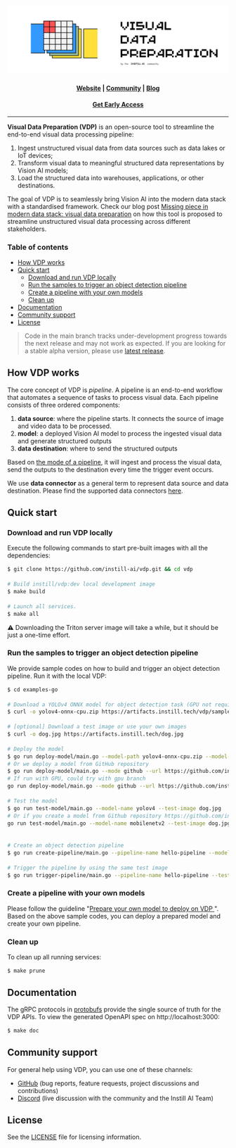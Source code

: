 <h1 align="center">
  <img src="https://raw.githubusercontent.com/instill-ai/.github/main/img/vdp.png" alt="Instill AI - Visual Data Preparation Made for All" />
</h1>

<h4 align="center">
    <a href="https://www.instill.tech/?utm_source=github&utm_medium=banner&utm_campaign=vdp_readme">Website</a> |
    <a href="https://discord.gg/sevxWsqpGh">Community</a> |
    <a href="https://blog.instill.tech/?utm_source=github&utm_medium=banner&utm_campaign=vdp_readme">Blog</a>
</h4>

<h4 align="center">
    <p>
        <a href="https://www.instill.tech/get-access/?utm_source=github&utm_medium=banner&utm_campaign=vdp_readme"><strong>Get Early Access</strong></a>
    <p>
</h4>

---

**Visual Data Preparation (VDP)** is an open-source tool to streamline the end-to-end visual data processing pipeline:

1. Ingest unstructured visual data from data sources such as data lakes or IoT devices;
2. Transform visual data to meaningful structured data representations by Vision AI models;
3. Load the structured data into warehouses, applications, or other destinations.

The goal of VDP is to seamlessly bring Vision AI into the modern data stack with a standardised framework. Check our blog post [Missing piece in modern data stack: visual data preparation](https://blog.instill.tech/visual-data-preparation/?utm_source=github&utm_medium=banner&utm_campaign=vdp_readme) on how this tool is proposed to streamline unstructured visual data processing across different stakeholders.

### Table of contents <!-- omit in toc -->
- [How VDP works](#how-vdp-works)
- [Quick start](#quick-start)
  - [Download and run VDP locally](#download-and-run-vdp-locally)
  - [Run the samples to trigger an object detection pipeline](#run-the-samples-to-trigger-an-object-detection-pipeline)
  - [Create a pipeline with your own models](#create-a-pipeline-with-your-own-models)
  - [Clean up](#clean-up)
- [Documentation](#documentation)
- [Community support](#community-support)
- [License](#license)

> Code in the main branch tracks under-development progress towards the next release and may not work as expected. If you are looking for a stable alpha version, please use [latest release](https://github.com/instill-ai/vdp/releases).

## How VDP works

The core concept of VDP is _pipeline_. A pipeline is an end-to-end workflow that automates a sequence of tasks to process visual data. Each pipeline consists of three ordered components:
1. **data source**: where the pipeline starts. It connects the source of image and video data to be processed.
2. **model**: a deployed Vision AI model to process the ingested visual data and generate structured outputs
3. **data destination**: where to send the structured outputs

Based on [the mode of a pipeline](docs/pipeline-mode.md), it will ingest and process the visual data, send the outputs to the destination every time the trigger event occurs.

We use **data connector** as a general term to represent data source and data destination. Please find the supported data connectors [here](docs/connector.md).

## Quick start

### Download and run VDP locally

Execute the following commands to start pre-built images with all the dependencies:

```bash
$ git clone https://github.com/instill-ai/vdp.git && cd vdp

# Build instill/vdp:dev local development image
$ make build

# Launch all services.
$ make all
```
:warning: Downloading the Triton server image will take a while, but it should be just a one-time effort.

### Run the samples to trigger an object detection pipeline
We provide sample codes on how to build and trigger an object detection pipeline. Run it with the local VDP:

```bash
$ cd examples-go

# Download a YOLOv4 ONNX model for object detection task (GPU not required)
$ curl -o yolov4-onnx-cpu.zip https://artifacts.instill.tech/vdp/sample-models/yolov4-onnx-cpu.zip

# [optional] Download a test image or use your own images
$ curl -o dog.jpg https://artifacts.instill.tech/dog.jpg

# Deploy the model
$ go run deploy-model/main.go --model-path yolov4-onnx-cpu.zip --model-name yolov4
# Or we deploy a model from GitHub repository
$ go run deploy-model/main.go --mode github --url https://github.com/instill-ai/mobilenetv2.git --model-name mobilenetv2 # the cv task is in front-matter stored in README.md in GitHub repository
# If run with GPU, could try with gpu branch
go run deploy-model/main.go --mode github --url https://github.com/instill-ai/mobilenetv2.git --branch gpu --model-name mobilenetv2

# Test the model
$ go run test-model/main.go --model-name yolov4 --test-image dog.jpg
# Or if you create a model from Github repository https://github.com/instill-ai/mobilenetv2.git
go run test-model/main.go --model-name mobilenetv2 --test-image dog.jpg


# Create an object detection pipeline
$ go run create-pipeline/main.go --pipeline-name hello-pipeline --model-name yolov4

# Trigger the pipeline by using the same test image
$ go run trigger-pipeline/main.go --pipeline-name hello-pipeline --test-image dog.jpg
```

### Create a pipeline with your own models
Please follow the guideline "[Prepare your own model to deploy on VDP
](docs/model.md#prepare-your-own-model-to-deploy-on-vdp)". Based on the above sample codes, you can deploy a prepared model and create your own pipeline.

### Clean up
To clean up all running services:
```
$ make prune
```

## Documentation

The gRPC protocols in [protobufs](https://github.com/instill-ai/protobufs) provide the single source of truth for the VDP APIs. To view the generated OpenAPI spec on http://localhost:3000:
```bash
$ make doc
```

## Community support

For general help using VDP, you can use one of these channels:

- [GitHub](https://github.com/instill-ai/vdp) (bug reports, feature requests, project discussions and contributions)
- [Discord](https://discord.gg/sevxWsqpGh) (live discussion with the community and the Instill AI Team)

## License

See the [LICENSE](./LICENSE) file for licensing information.
